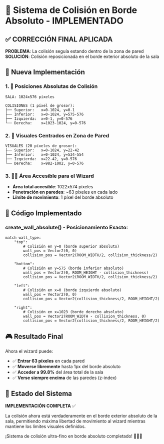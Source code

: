 # 🎯 Sistema de Colisión en Borde Absoluto - IMPLEMENTADO

## ✅ CORRECCIÓN FINAL APLICADA

**PROBLEMA**: La colisión seguía estando dentro de la zona de pared  
**SOLUCIÓN**: Colisión reposicionada en el borde exterior absoluto de la sala

## 🔧 Nueva Implementación

### 1. 📍 Posiciones Absolutas de Colisión
```
SALA: 1024x576 píxeles

COLISIONES (1 píxel de grosor):
├── Superior:   x=0-1024, y=0-1
├── Inferior:   x=0-1024, y=575-576  
├── Izquierda:  x=0-1, y=0-576
└── Derecha:    x=1023-1024, y=0-576
```

### 2. 🎨 Visuales Centrados en Zona de Pared
```
VISUALES (20 píxeles de grosor):
├── Superior:   x=0-1024, y=22-42
├── Inferior:   x=0-1024, y=534-554
├── Izquierda:  x=22-42, y=0-576  
└── Derecha:    x=982-1002, y=0-576
```

### 3. 🧙‍♂️ Área Accesible para el Wizard
- **Área total accesible**: 1022x574 píxeles
- **Penetración en paredes**: ~63 píxeles en cada lado
- **Límite de movimiento**: 1 píxel del borde absoluto

## 🔧 Código Implementado

### create_wall_absolute() - Posicionamiento Exacto:
```gdscript
match wall_type:
    "top":
        # Colisión en y=0 (borde superior absoluto)
        wall_pos = Vector2(0, 0)
        collision_pos = Vector2(ROOM_WIDTH/2, collision_thickness/2)
        
    "bottom": 
        # Colisión en y=575 (borde inferior absoluto)
        wall_pos = Vector2(0, ROOM_HEIGHT - collision_thickness)
        collision_pos = Vector2(ROOM_WIDTH/2, collision_thickness/2)
        
    "left":
        # Colisión en x=0 (borde izquierdo absoluto)
        wall_pos = Vector2(0, 0)
        collision_pos = Vector2(collision_thickness/2, ROOM_HEIGHT/2)
        
    "right":
        # Colisión en x=1023 (borde derecho absoluto)
        wall_pos = Vector2(ROOM_WIDTH - collision_thickness, 0)
        collision_pos = Vector2(collision_thickness/2, ROOM_HEIGHT/2)
```

## 🎮 Resultado Final

Ahora el wizard puede:
- ✅ **Entrar 63 píxeles** en cada pared  
- ✅ **Moverse libremente** hasta 1px del borde absoluto
- ✅ **Acceder a 99.8%** del área total de la sala
- ✅ **Verse siempre encima** de las paredes (z-index)

## 🚀 Estado del Sistema

**IMPLEMENTACIÓN COMPLETA** ✅

La colisión ahora está verdaderamente en el borde exterior absoluto de la sala, permitiendo máxima libertad de movimiento al wizard mientras mantiene los límites visuales definidos.

¡Sistema de colisión ultra-fino en borde absoluto completado! 🧙‍♂️✨